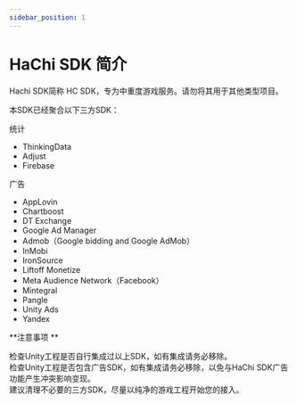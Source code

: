 ```yaml
---
sidebar_position: 1
---
```


# HaChi SDK 简介

Hachi SDK简称 HC SDK，专为中重度游戏服务。请勿将其用于其他类型项目。

本SDK已经聚合以下三方SDK：

统计
* ThinkingData
* Adjust
* Firebase

广告
* AppLovin
* Chartboost
* DT Exchange
* Google Ad Manager
* Admob（Google bidding and Google AdMob）
* InMobi
* IronSource
* Liftoff Monetize
* Meta Audience Network（Facebook）
* Mintegral
* Pangle
* Unity Ads
* Yandex

**注意事项 **

检查Unity工程是否自行集成过以上SDK，如有集成请务必移除。<br/>
检查Unity工程是否包含广告SDK，如有集成请务必移除，以免与HaChi SDK广告功能产生冲突影响变现。<br/>
建议清理不必要的三方SDK，尽量以纯净的游戏工程开始您的接入。
